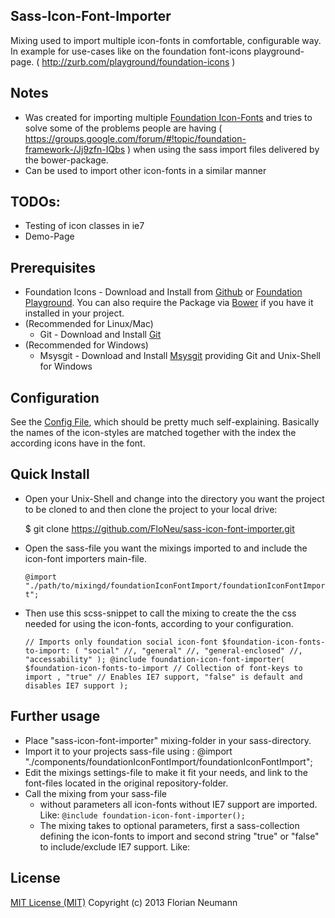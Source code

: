 ## Sass-Icon-Font-Importer
  Mixing used to import multiple icon-fonts in comfortable, 
  configurable way. In example for use-cases like on
  the foundation font-icons playground-page. 
  ( http://zurb.com/playground/foundation-icons )

## Notes
  * Was created for importing multiple [Foundation Icon-Fonts](https://github.com/zurb/foundation-icons) and tries to solve some of the problems people are having
  ( https://groups.google.com/forum/#!topic/foundation-framework-/Jj9zfn-IQbs )
  when using the sass import files delivered by the bower-package.
  * Can be used to import other icon-fonts in a similar manner

## TODOs:
  * Testing of icon classes in ie7
  * Demo-Page

## Prerequisites
  * Foundation Icons - Download and Install from [Github](https://github.com/zurb/foundation-icons)
    or [Foundation Playground](http://zurb.com/playground/foundation-icon-fonts-3). You can also require the Package via [Bower](http://bower.io/) if you have it installed in your project.
  * (Recommended for Linux/Mac) 
    * Git - Download and Install [Git](http://git-scm.com/)
  * (Recommended for Windows)
    * Msysgit - Download and Install [Msysgit](http://msysgit.github.io/) providing Git and Unix-Shell for Windows

## Configuration
  See the [Config File](./_configuration.scss), which should be pretty much self-explaining.
  Basically the names of the icon-styles are matched together with the index the according icons
  have in the font.

## Quick Install
  * Open your Unix-Shell and change into the directory you want the project
  to be cloned to and then clone the project to your local drive:

    $ git clone https://github.com/FloNeu/sass-icon-font-importer.git

  * Open the sass-file you want the mixings imported to and include
  the icon-font importers main-file.

    `@import "./path/to/mixingd/foundationIconFontImport/foundationIconFontImport";`

  * Then use this scss-snippet to call the mixing to create the the css needed for using
    the icon-fonts, according to your configuration.

    `// Imports only foundation social icon-font
    $foundation-icon-fonts-to-import: (
        "social"
        //, "general"
        //, "general-enclosed"
        //, "accessability"
    );
    @include foundation-icon-font-importer( 
      $foundation-icon-fonts-to-import // Collection of font-keys to import
      , "true" // Enables IE7 support, "false" is default and disables IE7 support
    );`

## Further usage
* Place "sass-icon-font-importer" mixing-folder in your sass-directory.
* Import it to your projects sass-file using : 
    @import "./components/foundationIconFontImport/foundationIconFontImport";
* Edit the mixings settings-file to make it fit your needs, and link to the 
  font-files located in the original repository-folder.
* Call the mixing from your sass-file
  * without parameters all icon-fonts without IE7 support are imported. 
    Like: `@include foundation-icon-font-importer();`
  * The mixing takes to optional parameters, first a sass-collection defining
    the icon-fonts to import and second string "true" or "false" to include/exclude
    IE7 support.
    Like:

## License
[MIT License (MIT)](http://opensource.org/licenses/MIT)
Copyright (c) 2013 Florian Neumann